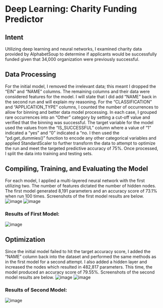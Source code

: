 # Deep Learning: Charity Funding Predictor
## Intent
Utilizing deep learning and neural networks, I examined charity data provided by AlphabetSoup to determine if applicants would be successfully funded given that 34,000 organization were previously successful. 

## Data Processing
For the initial model, I removed the irrelevant data; this meant I dropped the  “EIN” and “NAME” columns. The remaining columns and their data were considered features for the model. I will state that I did add “NAME” back in the second run and will explain my reasoning. For the “CLASSIFICATION” and “APPLICATION_TYPE” columns, I counted the number of occurrences to allow for binning and better data model processing. In each case, I grouped rare occurrences into an “Other” category by setting a cut-off value and verified that the binning was successful.
The target variable for the model used the values from the “IS_SUCCESSFUL” column where a value of “1” indicated a “yes” and “0” indicated a “no. I then used the “pd.get_dummies()” function to encode any other categorical variables and applied StandardScaler to further transform the data to attempt to optimize the run and meet the targeted predictive accuracy of 75%. Once processed, I split the data into training and testing sets.

## Compiling, Training, and Evaluating the Model
For each model, I applied a multi-layered neural network with the first utilizing two. The number of features dictated the number of hidden nodes. The first model generated 8,191 parameters and an accuracy score of 73.1% when run 100 times. Screenshots of the first model results are below.
![image](https://user-images.githubusercontent.com/104914008/202579186-84a38c0d-9cb1-49a9-b0e4-5c5b9343399a.png)
![image](https://user-images.githubusercontent.com/104914008/202579164-bbf64984-179d-4c1e-aa10-b34c593fd0a0.png)

### Results of First Model:
![image](https://user-images.githubusercontent.com/104914008/202579138-a53ecb0d-fc49-47fa-853c-b0b33ae6bca4.png)

## Optimization
Since the initial model failed to hit the target accuracy score, I added the “NAME” column back into the dataset and performed the same methods as in the first model for a second attempt. I also added a hidden layer and increased the nodes which resulted in 482,817 parameters. This time, the model produced an accuracy score of 79.55%. Screenshots of the second model results are below.
![image](https://user-images.githubusercontent.com/104914008/202579118-d86b4830-89c5-4e9d-97d2-878703712282.png)
![image](https://user-images.githubusercontent.com/104914008/202579104-12bca046-e33a-4c42-b63b-0f661a448c4a.png)

### Results of Second Model:
![image](https://user-images.githubusercontent.com/104914008/202579090-65413dde-6f04-436f-9091-8b31aaf31837.png)

